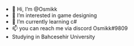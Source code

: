 - 👋 Hi, I’m @Osmikk
- 👀 I’m interested in game designing 
- 🌱 I’m currently learning c#
- 📫 you can reach me via discord Osmikk#9809
-    Studying in Bahcesehir University
